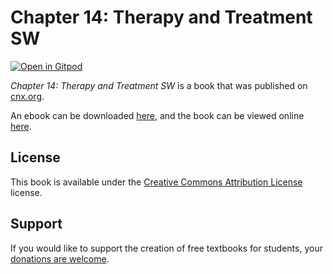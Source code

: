 # Chapter 14: Therapy and Treatment SW

[![Open in Gitpod](https://gitpod.io/button/open-in-gitpod.svg)](https://gitpod.io/from-referrer/)

_Chapter 14: Therapy and Treatment SW_ is a book that was published on [cnx.org](https://cnx.org/).

An ebook can be downloaded [here](https://github.com/cnx-user-books/cnxbook-chapter-14-therapy-and-treatment-sw/releases/latest), and the book can be viewed online [here](https://github.com/cnx-user-books/cnxbook-chapter-14-therapy-and-treatment-sw/releases/latest).

## License
This book is available under the [Creative Commons Attribution License](./LICENSE) license.

## Support
If you would like to support the creation of free textbooks for students, your [donations are welcome](https://riceconnect.rice.edu/donation/support-openstax-banner).
